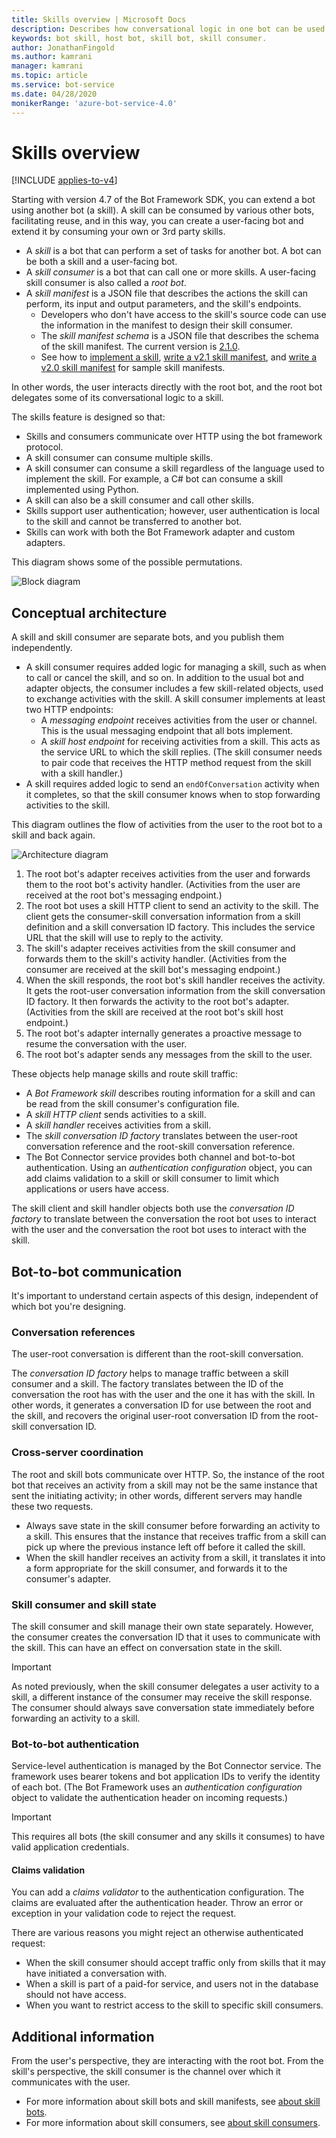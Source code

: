 ```yaml
---
title: Skills overview | Microsoft Docs
description: Describes how conversational logic in one bot can be used by another bot using the Bot Framework SDK.
keywords: bot skill, host bot, skill bot, skill consumer.
author: JonathanFingold
ms.author: kamrani
manager: kamrani
ms.topic: article
ms.service: bot-service
ms.date: 04/28/2020
monikerRange: 'azure-bot-service-4.0'
---
```


# Skills overview

[!INCLUDE [applies-to-v4](../includes/applies-to.md)]

<!-- Value prop: why skills -->
Starting with version 4.7 of the Bot Framework SDK, you can extend a bot using another bot (a skill).
A skill can be consumed by various other bots, facilitating reuse, and in this way, you can create a user-facing bot and extend it by consuming your own or 3rd party skills.

<!-- Terminology -->
- A _skill_ is a bot that can perform a set of tasks for another bot.
  A bot can be both a skill and a user-facing bot.
- A _skill consumer_ is a bot that can call one or more skills.
  A user-facing skill consumer is also called a _root bot_.
- A _skill manifest_ is a JSON file that describes the actions the skill can perform, its input and output parameters, and the skill's endpoints.
  - Developers who don't have access to the skill's source code can use the information in the manifest to design their skill consumer.
  - The _skill manifest schema_ is a JSON file that describes the schema of the skill manifest. The current version is [2.1.0](https://schemas.botframework.com/schemas/skills/v2.1/skill-manifest.json).
  - See how to [implement a skill](./skill-implement-skill.md), [write a v2.1 skill manifest](skills-write-manifest-2-1.md), and [write a v2.0 skill manifest](skills-write-manifest-2-0.md) for sample skill manifests.

In other words, the user interacts directly with the root bot, and the root bot delegates some of its conversational logic to a skill.

<!-- Requirements/contract -->
The skills feature is designed so that:

- Skills and consumers communicate over HTTP using the bot framework protocol.
- A skill consumer can consume multiple skills.
- A skill consumer can consume a skill regardless of the language used to implement the skill. For example, a C# bot can consume a skill implemented using Python.
- A skill can also be a skill consumer and call other skills.
- Skills support user authentication; however, user authentication is local to the skill and cannot be transferred to another bot.
- Skills can work with both the Bot Framework adapter and custom adapters.

This diagram shows some of the possible permutations.

![Block diagram](./media/skills-block-diagram.png)

<!--TBD: - Skills support proactive messaging. -->

## Conceptual architecture

A skill and skill consumer are separate bots, and you publish them independently.

- A skill consumer requires added logic for managing a skill, such as when to call or cancel the skill, and so on. In addition to the usual bot and adapter objects, the consumer includes a few skill-related objects, used to exchange activities with the skill. A skill consumer implements at least two HTTP endpoints:
  - A _messaging endpoint_ receives activities from the user or channel. This is the usual messaging endpoint that all bots implement.
  - A _skill host endpoint_ for receiving activities from a skill. This acts as the service URL to which the skill replies. (The skill consumer needs to pair code that receives the HTTP method request from the skill with a skill handler.)
- A skill requires added logic to send an `endOfConversation` activity when it completes, so that the skill consumer knows when to stop forwarding activities to the skill.

This diagram outlines the flow of activities from the user to the root bot to a skill and back again.

![Architecture diagram](./media/skills-conceptual-architecture.png)

1. The root bot's adapter receives activities from the user and forwards them to the root bot's activity handler.
   (Activities from the user are received at the root bot's messaging endpoint.)
1. The root bot uses a skill HTTP client to send an activity to the skill. The client gets the consumer-skill conversation information from a skill definition and a skill conversation ID factory. This includes the service URL that the skill will use to reply to the activity.
1. The skill's adapter receives activities from the skill consumer and forwards them to the skill's activity handler.
   (Activities from the consumer are received at the skill bot's messaging endpoint.)
1. When the skill responds, the root bot's skill handler receives the activity. It gets the root-user conversation information from the skill conversation ID factory. It then forwards the activity to the root bot's adapter.
   (Activities from the skill are received at the root bot's skill host endpoint.)
1. The root bot's adapter internally generates a proactive message to resume the conversation with the user.
1. The root bot's adapter sends any messages from the skill to the user.

These objects help manage skills and route skill traffic:

- A _Bot Framework skill_ describes routing information for a skill and can be read from the skill consumer's configuration file.
- A _skill HTTP client_ sends activities to a skill.
- A _skill handler_ receives activities from a skill.
- The _skill conversation ID factory_ translates between the user-root conversation reference and the root-skill conversation reference.
- The Bot Connector service provides both channel and bot-to-bot authentication. Using an _authentication configuration_ object, you can add claims validation to a  skill or skill consumer to limit which applications or users have access.

The skill client and skill handler objects both use the _conversation ID factory_ to translate between the conversation the root bot uses to interact with the user and the conversation the root bot uses to interact with the skill.

## Bot-to-bot communication

It's important to understand certain aspects of this design, independent of which bot you're designing.

<!--
- infrastructure concerns:
  - stateless, cross-server application (memory management and middleware).
  - authentication, in both directions, plus claims validation.
- implementation concerns:
  - classes, objects, and logic you need to add to your host (and skill).
  - when to start and stop a skill.
  - managing multiple skills.
-->

### Conversation references

The user-root conversation is different than the root-skill conversation.

The _conversation ID factory_ helps to manage traffic between a skill consumer and a skill. The factory translates between the ID of the conversation the root has with the user and the one it has with the skill.
In other words, it generates a conversation ID for use between the root and the skill, and recovers the original user-root conversation ID from the root-skill conversation ID.

<!-- Hopefully, this just gets folded into the SDK and does not need to get described in detail.
- The host needs to save or encode original conversation ID and service URL and create a conversation ID for use between it and the skill.
  - Generated conversation IDs must be usable as a URL path parameter.
  - A modified activity gets the new conversation ID and service URL (of the host, as the host provides a channel interface to the skill).
- Upon receiving an activity from the skill, host needs to decode or recover the original conversation ID and service URL so that the activity can get forwarded back to the user in the original conversation.
-->

### Cross-server coordination
<!-- or, Statelessness in the host -->

The root and skill bots communicate over HTTP.
So, the instance of the root bot that receives an activity from a skill may not be the same instance that sent the initiating activity; in other words, different servers may handle these two requests.

- Always save state in the skill consumer before forwarding an activity to a skill.
  This ensures that the instance that receives traffic from a skill can pick up where the previous instance left off before it called the skill.
- When the skill handler receives an activity from a skill, it translates it into a form appropriate for the skill consumer, and forwards it to the consumer's adapter.

### Skill consumer and skill state

The skill consumer and skill manage their own state separately. However, the consumer creates the conversation ID that it uses to communicate with the skill. This can have an effect on conversation state in the skill.

> [!IMPORTANT]
> As noted previously, when the skill consumer delegates a user activity to a skill, a different instance of the consumer may receive the skill response. The consumer should always save conversation state immediately before forwarding an activity to a skill.

### Bot-to-bot authentication

<!-- TODO Add appropriate info about this new(?) feature to the bot basics article. -->

Service-level authentication is managed by the Bot Connector service. The framework uses bearer tokens and bot application IDs to verify the identity of each bot. (The Bot Framework uses an _authentication configuration_ object to validate the authentication header on incoming requests.)

> [!IMPORTANT]
> This requires all bots (the skill consumer and any skills it consumes) to have valid application credentials.

#### Claims validation

You can add a _claims validator_ to the authentication configuration. The claims are evaluated after the authentication header. Throw an error or exception in your validation code to reject the request.

There are various reasons you might reject an otherwise authenticated request:

- When the skill consumer should accept traffic only from skills that it may have initiated a conversation with.
- When a skill is part of a paid-for service, and users not in the database should not have access.
- When you want to restrict access to the skill to specific skill consumers.

<!--TODO Need a link for more information about claims and claims-based validation.-->

## Additional information

From the user's perspective, they are interacting with the root bot.
From the skill's perspective, the skill consumer is the channel over which it communicates with the user.

- For more information about skill bots and skill manifests, see [about skill bots](skills-about-skill-bots.md).
- For more information about skill consumers, see [about skill consumers](skills-about-skill-consumers.md).
